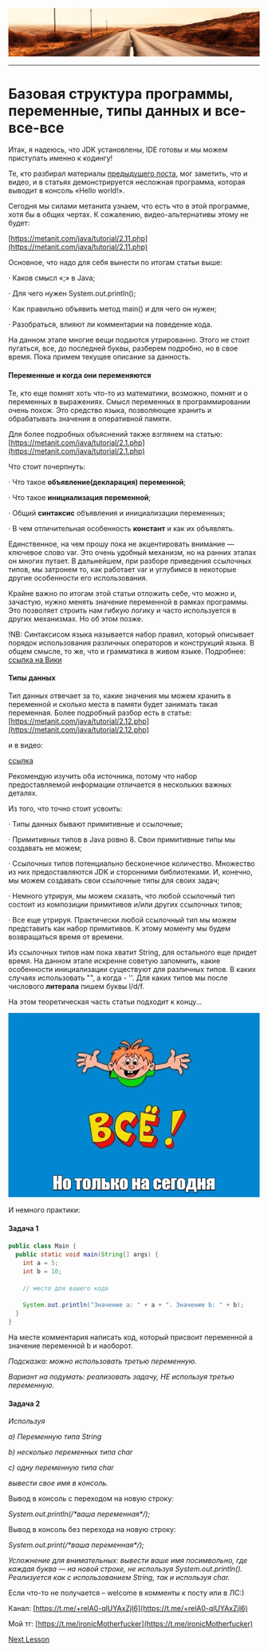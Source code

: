 ![](../../commonmedia/header.png)

***

   

Базовая структура программы, переменные, типы данных и все-все-все
==================================================================

Итак, я надеюсь, что JDK установлены, IDE готовы и мы можем приступать именно к кодингу!

Те, кто разбирал материалы [предыдущего поста](/Nastrojka-okruzheniya-11-09-2), мог заметить, что и видео, и в статьях демонстрируется несложная программа, которая выводит в консоль «Hello world!».

Сегодня мы силами метанита узнаем, что есть что в этой программе, хотя бы в общих чертах. К сожалению, видео-альтернативы этому не будет:

[https://metanit.com/java/tutorial/2.11.php](https://metanit.com/java/tutorial/2.11.php)

Основное, что надо для себя вынести по итогам статьи выше:

· Каков смысл «;» в Java;

· Для чего нужен System.out.println();

· Как правильно объявить метод main() и для чего он нужен;

· Разобраться, влияют ли комментарии на поведение кода.

На данном этапе многие вещи подаются утрированно. Этого не стоит пугаться, все, до последней буквы, разберем подробно, но в свое время. Пока примем текущее описание за данность.

  

#### Переменные и когда они переменяются

Те, кто еще помнят хоть что-то из математики, возможно, помнят и о переменных в выражениях. Смысл переменных в программировании очень похож. Это средство языка, позволяющее хранить и обрабатывать значения в оперативной памяти.

Для более подробных объяснений также взглянем на статью: [https://metanit.com/java/tutorial/2.1.php](https://metanit.com/java/tutorial/2.1.php)

Что стоит почерпнуть:

· Что такое **объявление(декларация) переменной**;

· Что такое **инициализация переменной**;

· Общий **синтаксис** объявления и инициализации переменных;

· В чем отличительная особенность **констант** и как их объявлять.

Единственное, на чем прошу пока не акцентировать внимание — ключевое слово var. Это очень удобный механизм, но на ранних этапах он многих путает. В дальнейшем, при разборе приведения ссылочных типов, мы затронем то, как работает var и углубимся в некоторые другие особенности его использования.

Крайне важно по итогам этой статьи отложить себе, что можно и, зачастую, нужно менять значение переменной в рамках программы. Это позволяет строить нам гибкую логику и часто используется в других механизмах. Но об этом позже.

!NB: Синтаксисом языка называется набор правил, который описывает порядок использования различных операторов и конструкций языка. В общем смысле, то же, что и грамматика в живом языке. Подробнее: [ссылка на Вики](https://ru.wikipedia.org/wiki/%D0%A1%D0%B8%D0%BD%D1%82%D0%B0%D0%BA%D1%81%D0%B8%D1%81_(%D0%BF%D1%80%D0%BE%D0%B3%D1%80%D0%B0%D0%BC%D0%BC%D0%B8%D1%80%D0%BE%D0%B2%D0%B0%D0%BD%D0%B8%D0%B5))

  

#### Типы данных

Тип данных отвечает за то, какие значения мы можем хранить в переменной и сколько места в памяти будет занимать такая переменная. Более подробный разбор есть в статье: [https://metanit.com/java/tutorial/2.12.php](https://metanit.com/java/tutorial/2.12.php)

и в видео:

[ссылка](https://www.youtube.com/watch?v=S1GVLezqYoE)

Рекомендую изучить оба источника, потому что набор предоставляемой информации отличается в нескольких важных деталях.

Из того, что точно стоит усвоить:

· Типы данных бывают примитивные и ссылочные;

· Примитивных типов в Java ровно 8. Свои примитивные типы мы создавать не можем;

· Ссылочных типов потенциально бесконечное количество. Множество из них предоставляются JDK и сторонними библиотеками. И, конечно, мы можем создавать свои ссылочные типы для своих задач;

· Немного утрируя, мы можем сказать, что любой ссылочный тип состоит из композиции примитивов и/или других ссылочных типов;

· Все еще утрируя. Практически любой ссылочный тип мы можем представить как набор примитивов. К этому моменту мы будем возвращаться время от времени.

Из ссылочных типов нам пока хватит String, для остального еще придет время. На данном этапе искренне советую запомнить, какие особенности инициализации существуют для различных типов. В каких случаях использовать "", а когда - ''. Для каких типов мы после числового **литерала** пишем буквы l/d/f.

  

На этом теоретическая часть статьи подходит к концу...

![](../../commonmedia/footer.png)

  

И немного практики:

  

#### Задача 1

```java
public class Main {
  public static void main(String[] args) {
    int a = 5;
    int b = 10;

    // место для вашего кода

    System.out.println("Значение а: " + a + ". Значение b: " + b);
  }
}
```

На месте комментария написать код, который присвоит переменной a значение переменной b и наоборот.

_Подсказка: можно использовать третью переменную._

_Вариант на подумать: реализовать задачу, НЕ используя третью переменную._

  

#### Задача 2

_Используя_

_a) Переменную типа String_

_b) несколько переменных типа char_

_c) одну переменную типа char_

_вывести свое имя в консоль._

Вывод в консоль с переходом на новую строку:

_System.out.println(/\*ваша переменная\*/);_

Вывод в консоль без перехода на новую строку:

_System.out.print(/\*ваша переменная\*/);_

  

_Усложнение для внимательных: вывести ваше имя посимвольно, где каждая буква — на новой строке, не используя System.out.println(). Реализуется как с использованием String, так и используя char._

  

Если что-то не получается – welcome в комменты к посту или в ЛС:)

Канал: [https://t.me/+relA0-qlUYAxZjI6](https://t.me/+relA0-qlUYAxZjI6)

Мой тг: [https://t.me/ironicMotherfucker](https://t.me/ironicMotherfucker)

[Next Lesson](../2/Konsolnyj-vvodvyvod-Arifmeticheskie-operacii-operacii-prisvoeniya-Uslovnye-vyrazheniya.md)
